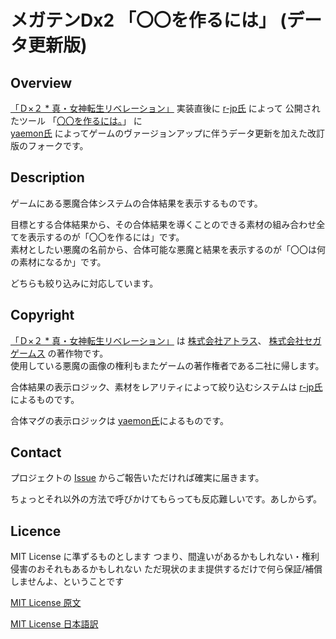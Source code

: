 メガテンDx2 「〇〇を作るには」 (データ更新版)
====
[r-jp氏]: https://github.com/r-jp/
[Game]: https://d2-megaten-l.sega.jp/
[yaemon氏]: https://github.com/yaemon/

## Overview
[「Ｄ×２ * 真・女神転生リベレーション」][Game] 実装直後に [r-jp氏] によって
公開されたツール
「[〇〇を作るには。](https://r-jp.github.io/d2/)」 に  
 [yaemon氏] によってゲームのヴァージョンアップに伴うデータ更新を加えた改訂版のフォークです。

## Description
ゲームにある悪魔合体システムの合体結果を表示するものです。

目標とする合体結果から、その合体結果を導くことのできる素材の組み合わせ全てを表示するのが「〇〇を作るには」です。  
素材としたい悪魔の名前から、合体可能な悪魔と結果を表示するのが「〇〇は何の素材になるか」です。

どちらも絞り込みに対応しています。

## Copyright
[「Ｄ×２ * 真・女神転生リベレーション」][Game] は
[株式会社アトラス](https://www.atlus.co.jp/)、
[株式会社セガゲームス](https://sega-games.co.jp/) の著作物です。  
使用している悪魔の画像の権利もまたゲームの著作権者である二社に帰します。

合体結果の表示ロジック、素材をレアリティによって絞り込むシステムは
[r-jp氏]によるものです。

合体マグの表示ロジックは
[yaemon氏]によるものです。

## Contact
プロジェクトの [Issue](https://github.com/yaemon/d2/issues)
からご報告いただければ確実に届きます。

ちょっとそれ以外の方法で呼びかけてもらっても反応難しいです。あしからず。


## Licence
MIT License に準ずるものとします
つまり、間違いがあるかもしれない・権利侵害のおそれもあるかもしれない
ただ現状のまま提供するだけで何ら保証/補償しませんよ、ということです  

[MIT License 原文](https://opensource.org/licenses/mit-license.php)  

[MIT License 日本語訳](https://ja.osdn.net/projects/opensource/wiki/licenses%2FMIT_license)

